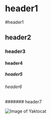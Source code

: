 # header1
#header1
## header2
### header3
#### header4
##### header5
###### header6
####### header7

![Image of Yaktocat](https://octodex.github.com/images/yaktocat.png)
